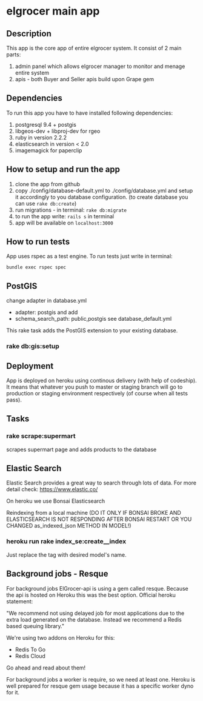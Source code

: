 elgrocer main app
============================

Description
----------------------------

This app is the core app of entire elgrocer system. It consist of 2 main parts:

1. admin panel which allows elgrocer manager to monitor and menage entire system
2. apis - both Buyer and Seller apis build upon Grape gem

Dependencies
----------------------------

To run this app you have to have installed following dependencies:

1. postgresql 9.4 + postgis
2. libgeos-dev + libproj-dev for rgeo
3. ruby in version 2.2.2
4. elasticsearch in version < 2.0
5. imagemagick for paperclip

How to setup and run the app
----------------------------

1. clone the app from github
2. copy ./config/database-default.yml to ./config/database.yml and setup it accordingly to you database configuration. (to create database you can use ```rake db:create```)
3. run migrations - in terminal: ```rake db:migrate```
4. to run the app write: ```rails s``` in terminal
5. app will be available on ```localhost:3000```

How to run tests
----------------------------

App uses rspec as a test engine. To run tests just write in terminal:

    bundle exec rspec spec

PostGIS
----------------------------

change adapter in database.yml
- adapter: postgis
and add
- schema_search_path: public,postgis
see database_default.yml

This rake task adds the PostGIS extension to your existing database.

### rake db:gis:setup

Deployment
----------------------------

App is deployed on heroku using continous delivery (with help of codeship). It means that whatever you push to master or staging branch will go to production or staging environment respectively (of course when all tests pass).

Tasks
----------------------------

### rake scrape:supermart

scrapes supermart page and adds products to the database

Elastic Search
----------------------------

Elastic Search provides a great way to search through lots of data. For more detail check: https://www.elastic.co/

On heroku we use Bonsai Elasticsearch

Reindexing from a local machine
(DO IT ONLY IF BONSAI BROKE AND ELASTICSEARCH IS NOT RESPONDING AFTER BONSAI RESTART OR YOU CHANGED as_indexed_json METHOD IN MODEL!)

### heroku run rake index_se:create_<model>_index

Just replace the tag with desired model's name.

Background jobs - Resque
----------------------------

For background jobs ElGrocer-api is using a gem called resque. Because the api is hosted on Heroku this was the best option. Official heroku statement:

"We recommend not using delayed job for most applications due to the extra load generated on the database. Instead we recommend a Redis based queuing library."

We're using two addons on Heroku for this:

- Redis To Go
- Redis Cloud

Go ahead and read about them!

For background jobs a worker is require, so we need at least one. Heroku is well prepared for resque gem usage because it has a specific worker dyno for it.
